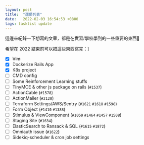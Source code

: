 ```yaml
---
layout: post
title:  "還債列表"
date:   2022-02-03 16:54:53 +0800
tags: tasklist update
---
```

這邊來紀錄一下想寫的文章，都是在實習/學校學到的一些重要的東西👀

希望在 2022 結束前可以把這些東西寫完：）

- [x] ~~Vim~~
- [x] Dockerize Rails App
- [x] K8s project
- [ ] CMD config
- [ ] Some Reinforcement Learning stuffs
- [ ] TinyMCE & other js package on rails (`#1537`)
- [ ] ActionCable (`#1578`)
- [ ] ActionMailer (`#2120`)
- [ ] Terraform Settings/AWS/Sentry (`#1621` `#1618` `#1598`)
- [ ] Form Object (`#1410` `#1388`)
- [ ] Stimulus & ViewComponent (`#1059` `#1464` `#1457` `#1508`)
- [ ] Staging Site (`#1634`)
- [ ] ElasticSearch to Ransack & SQL (`#1615` `#1872`)
- [ ] Omniauth issue (`#1622`)
- [ ] Sidekiq-scheduler & cron job settings
